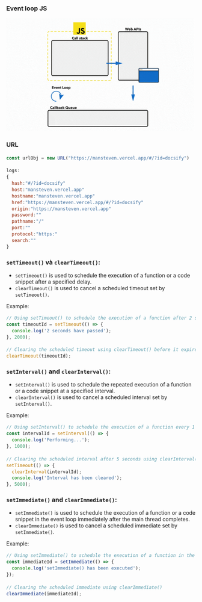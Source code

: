### Event loop JS

![Async && Sync](./img/ev-loop.gif) 

### URL
```js
const urlObj = new URL("https://mansteven.vercel.app/#/?id=docsify")

logs:
{
  hash:"#/?id=docsify"
  host:"mansteven.vercel.app"
  hostname:"mansteven.vercel.app"
  href:"https://mansteven.vercel.app/#/?id=docsify"
  origin:"https://mansteven.vercel.app"
  password:""
  pathname:"/"
  port:""
  protocol:"https:"
  search:""
}
```

### `setTimeout()` và `clearTimeout()`:
   - `setTimeout()` is used to schedule the execution of a function or a code snippet after a specified delay.
   - `clearTimeout()` is used to cancel a scheduled timeout set by `setTimeout()`.

Example:
```javascript
// Using setTimeout() to schedule the execution of a function after 2 seconds
const timeoutId = setTimeout(() => {
  console.log('2 seconds have passed');
}, 2000);

// Clearing the scheduled timeout using clearTimeout() before it expires
clearTimeout(timeoutId);
```
### `setInterval()` and `clearInterval()`:
   - `setInterval()` is used to schedule the repeated execution of a function or a code snippet at a specified interval.
   - `clearInterval()` is used to cancel a scheduled interval set by `setInterval()`.

Example:
```javascript
// Using setInterval() to schedule the execution of a function every 1 second
const intervalId = setInterval(() => {
  console.log('Performing...');
}, 1000);

// Clearing the scheduled interval after 5 seconds using clearInterval()
setTimeout(() => {
  clearInterval(intervalId);
  console.log('Interval has been cleared');
}, 5000);
```

### `setImmediate()` and `clearImmediate()`:
   - `setImmediate()` is used to schedule the execution of a function or a code snippet in the event loop immediately after the main thread completes.
   - `clearImmediate()` is used to cancel a scheduled immediate set by `setImmediate()`.

Example:
```javascript
// Using setImmediate() to schedule the execution of a function in the event loop
const immediateId = setImmediate(() => {
  console.log('setImmediate() has been executed');
});

// Clearing the scheduled immediate using clearImmediate()
clearImmediate(immediateId);
```